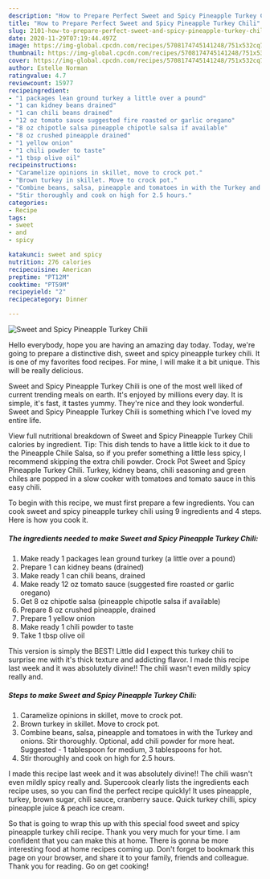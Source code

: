 ```yaml
---
description: "How to Prepare Perfect Sweet and Spicy Pineapple Turkey Chili"
title: "How to Prepare Perfect Sweet and Spicy Pineapple Turkey Chili"
slug: 2101-how-to-prepare-perfect-sweet-and-spicy-pineapple-turkey-chili
date: 2020-11-29T07:19:44.497Z
image: https://img-global.cpcdn.com/recipes/5708174745141248/751x532cq70/sweet-and-spicy-pineapple-turkey-chili-recipe-main-photo.jpg
thumbnail: https://img-global.cpcdn.com/recipes/5708174745141248/751x532cq70/sweet-and-spicy-pineapple-turkey-chili-recipe-main-photo.jpg
cover: https://img-global.cpcdn.com/recipes/5708174745141248/751x532cq70/sweet-and-spicy-pineapple-turkey-chili-recipe-main-photo.jpg
author: Estelle Norman
ratingvalue: 4.7
reviewcount: 15977
recipeingredient:
- "1 packages lean ground turkey a little over a pound"
- "1 can kidney beans drained"
- "1 can chili beans drained"
- "12 oz tomato sauce suggested fire roasted or garlic oregano"
- "8 oz chipotle salsa pineapple chipotle salsa if available"
- "8 oz crushed pineapple drained"
- "1 yellow onion"
- "1 chili powder to taste"
- "1 tbsp olive oil"
recipeinstructions:
- "Caramelize opinions in skillet, move to crock pot."
- "Brown turkey in skillet. Move to crock pot."
- "Combine beans, salsa, pineapple and tomatoes in with the Turkey and onions. Stir thoroughly. Optional, add chili powder for more heat. Suggested - 1 tablespoon for medium, 3 tablespoons for hot."
- "Stir thoroughly and cook on high for 2.5 hours."
categories:
- Recipe
tags:
- sweet
- and
- spicy

katakunci: sweet and spicy 
nutrition: 276 calories
recipecuisine: American
preptime: "PT12M"
cooktime: "PT59M"
recipeyield: "2"
recipecategory: Dinner

---
```



![Sweet and Spicy Pineapple Turkey Chili](https://img-global.cpcdn.com/recipes/5708174745141248/751x532cq70/sweet-and-spicy-pineapple-turkey-chili-recipe-main-photo.jpg)

Hello everybody, hope you are having an amazing day today. Today, we're going to prepare a distinctive dish, sweet and spicy pineapple turkey chili. It is one of my favorites food recipes. For mine, I will make it a bit unique. This will be really delicious.

Sweet and Spicy Pineapple Turkey Chili is one of the most well liked of current trending meals on earth. It's enjoyed by millions every day. It is simple, it's fast, it tastes yummy. They're nice and they look wonderful. Sweet and Spicy Pineapple Turkey Chili is something which I've loved my entire life.

View full nutritional breakdown of Sweet and Spicy Pineapple Turkey Chili calories by ingredient. Tip: This dish tends to have a little kick to it due to the Pineapple Chile Salsa, so if you prefer something a little less spicy, I recommend skipping the extra chili powder. Crock Pot Sweet and Spicy Pineapple Turkey Chili. Turkey, kidney beans, chili seasoning and green chiles are popped in a slow cooker with tomatoes and tomato sauce in this easy chili.


To begin with this recipe, we must first prepare a few ingredients. You can cook sweet and spicy pineapple turkey chili using 9 ingredients and 4 steps. Here is how you cook it.

<!--inarticleads1-->

##### The ingredients needed to make Sweet and Spicy Pineapple Turkey Chili:

1. Make ready 1 packages lean ground turkey (a little over a pound)
1. Prepare 1 can kidney beans (drained)
1. Make ready 1 can chili beans, drained
1. Make ready 12 oz tomato sauce (suggested fire roasted or garlic oregano)
1. Get 8 oz chipotle salsa (pineapple chipotle salsa if available)
1. Prepare 8 oz crushed pineapple, drained
1. Prepare 1 yellow onion
1. Make ready 1 chili powder to taste
1. Take 1 tbsp olive oil


This version is simply the BEST! Little did I expect this turkey chili to surprise me with it&#39;s thick texture and addicting flavor. I made this recipe last week and it was absolutely divine!! The chili wasn&#39;t even mildly spicy really and. 

<!--inarticleads2-->

##### Steps to make Sweet and Spicy Pineapple Turkey Chili:

1. Caramelize opinions in skillet, move to crock pot.
1. Brown turkey in skillet. Move to crock pot.
1. Combine beans, salsa, pineapple and tomatoes in with the Turkey and onions. Stir thoroughly. Optional, add chili powder for more heat. Suggested - 1 tablespoon for medium, 3 tablespoons for hot.
1. Stir thoroughly and cook on high for 2.5 hours.


I made this recipe last week and it was absolutely divine!! The chili wasn&#39;t even mildly spicy really and. Supercook clearly lists the ingredients each recipe uses, so you can find the perfect recipe quickly! It uses pineapple, turkey, brown sugar, chili sauce, cranberry sauce. Quick turkey chilli, spicy pineapple juice &amp; peach ice cream. 

So that is going to wrap this up with this special food sweet and spicy pineapple turkey chili recipe. Thank you very much for your time. I am confident that you can make this at home. There is gonna be more interesting food at home recipes coming up. Don't forget to bookmark this page on your browser, and share it to your family, friends and colleague. Thank you for reading. Go on get cooking!

